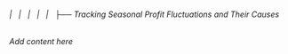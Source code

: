 ###### |   |   |   |   |   ├── Tracking Seasonal Profit Fluctuations and Their Causes

*Add content here*